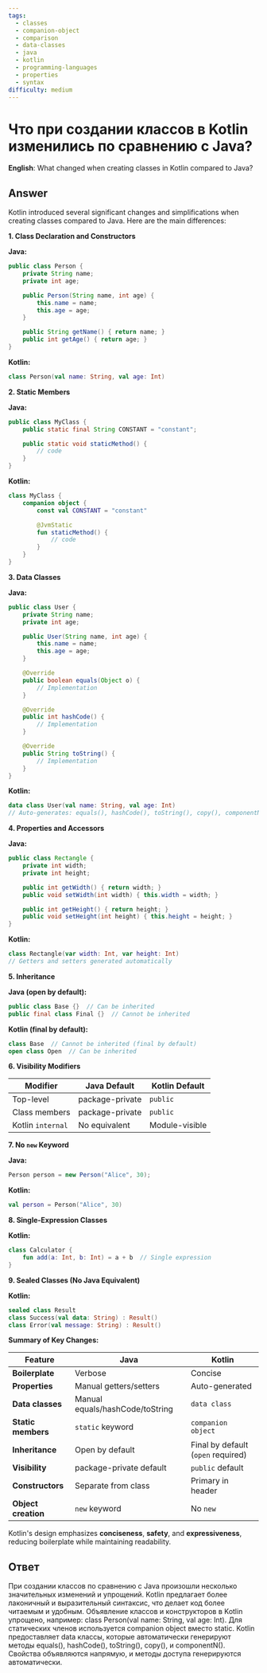 ```yaml
---
tags:
  - classes
  - companion-object
  - comparison
  - data-classes
  - java
  - kotlin
  - programming-languages
  - properties
  - syntax
difficulty: medium
---
```


# Что при создании классов в Kotlin изменились по сравнению с Java?

**English**: What changed when creating classes in Kotlin compared to Java?

## Answer

Kotlin introduced several significant changes and simplifications when creating classes compared to Java. Here are the main differences:

**1. Class Declaration and Constructors**

**Java:**
```java
public class Person {
    private String name;
    private int age;

    public Person(String name, int age) {
        this.name = name;
        this.age = age;
    }

    public String getName() { return name; }
    public int getAge() { return age; }
}
```

**Kotlin:**
```kotlin
class Person(val name: String, val age: Int)
```

**2. Static Members**

**Java:**
```java
public class MyClass {
    public static final String CONSTANT = "constant";

    public static void staticMethod() {
        // code
    }
}
```

**Kotlin:**
```kotlin
class MyClass {
    companion object {
        const val CONSTANT = "constant"

        @JvmStatic
        fun staticMethod() {
            // code
        }
    }
}
```

**3. Data Classes**

**Java:**
```java
public class User {
    private String name;
    private int age;

    public User(String name, int age) {
        this.name = name;
        this.age = age;
    }

    @Override
    public boolean equals(Object o) {
        // Implementation
    }

    @Override
    public int hashCode() {
        // Implementation
    }

    @Override
    public String toString() {
        // Implementation
    }
}
```

**Kotlin:**
```kotlin
data class User(val name: String, val age: Int)
// Auto-generates: equals(), hashCode(), toString(), copy(), componentN()
```

**4. Properties and Accessors**

**Java:**
```java
public class Rectangle {
    private int width;
    private int height;

    public int getWidth() { return width; }
    public void setWidth(int width) { this.width = width; }

    public int getHeight() { return height; }
    public void setHeight(int height) { this.height = height; }
}
```

**Kotlin:**
```kotlin
class Rectangle(var width: Int, var height: Int)
// Getters and setters generated automatically
```

**5. Inheritance**

**Java (open by default):**
```java
public class Base {}  // Can be inherited
public final class Final {}  // Cannot be inherited
```

**Kotlin (final by default):**
```kotlin
class Base  // Cannot be inherited (final by default)
open class Open  // Can be inherited
```

**6. Visibility Modifiers**

| Modifier | Java Default | Kotlin Default |
|----------|--------------|----------------|
| Top-level | package-private | `public` |
| Class members | package-private | `public` |
| Kotlin `internal` | No equivalent | Module-visible |

**7. No `new` Keyword**

**Java:**
```java
Person person = new Person("Alice", 30);
```

**Kotlin:**
```kotlin
val person = Person("Alice", 30)
```

**8. Single-Expression Classes**

**Kotlin:**
```kotlin
class Calculator {
    fun add(a: Int, b: Int) = a + b  // Single expression
}
```

**9. Sealed Classes (No Java Equivalent)**

**Kotlin:**
```kotlin
sealed class Result
class Success(val data: String) : Result()
class Error(val message: String) : Result()
```

**Summary of Key Changes:**

| Feature | Java | Kotlin |
|---------|------|--------|
| **Boilerplate** | Verbose | Concise |
| **Properties** | Manual getters/setters | Auto-generated |
| **Data classes** | Manual equals/hashCode/toString | `data class` |
| **Static members** | `static` keyword | `companion object` |
| **Inheritance** | Open by default | Final by default (`open` required) |
| **Visibility** | package-private default | `public` default |
| **Constructors** | Separate from class | Primary in header |
| **Object creation** | `new` keyword | No `new` |

Kotlin's design emphasizes **conciseness**, **safety**, and **expressiveness**, reducing boilerplate while maintaining readability.

## Ответ

При создании классов по сравнению с Java произошли несколько значительных изменений и упрощений. Kotlin предлагает более лаконичный и выразительный синтаксис, что делает код более читаемым и удобным. Объявление классов и конструкторов в Kotlin упрощено, например: class Person(val name: String, val age: Int). Для статических членов используется companion object вместо static. Kotlin предоставляет data классы, которые автоматически генерируют методы equals(), hashCode(), toString(), copy(), и componentN(). Свойства объявляются напрямую, и методы доступа генерируются автоматически.


